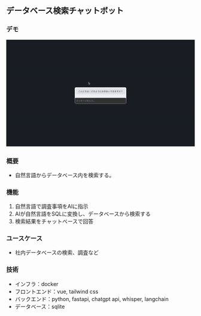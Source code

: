 ## データベース検索チャットボット

### デモ

![demo](https://github.com/oijofie/llm_db_chatbot/blob/main/demo/llm_db.gif)

### 概要

- 自然言語からデータベース内を検索する。

### 機能

1. 自然言語で調査事項をAIに指示
2. AIが自然言語をSQLに変換し、データベースから検索する
3. 検索結果をチャットベースで回答

### ユースケース

- 社内データベースの検索、調査など

### 技術

- インフラ：docker
- フロントエンド：vue, tailwind css
- バックエンド：python, fastapi, chatgpt api, whisper, langchain
- データベース：sqlite
